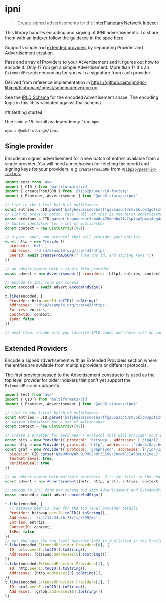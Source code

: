 # ipni

> Create signed advertisements for the [InterPlanetary Network Indexer](https://github.com/ipni/specs/blob/main/IPNI.md)

This library handles encoding and signing of IPNI advertisements. To share them with an indexer follow the guidance in the spec [here](https://github.com/ipni/specs/blob/main/IPNI.md#advertisement-transfer)

Supports single and [extended providers](https://github.com/ipni/specs/blob/main/IPNI.md#extendedprovider) by separating Provider and Advertisement creation. 

Pass and array of Providers to your Advertisement and it figures out how to encode it. Only 1? You get a simple Advertisement. More than 1? It's an `ExtendedProvider` encoding for you with a signature from each provider.

Derived from reference implementation in https://github.com/ipni/go-libipni/blob/main/ingest/schema/envelope.go

See the [IPLD Schema](./schema.ipldsch) for the encoded Advertisement shape. The encoding logic in this lib is validated against that schema.

## Getting started

Use `node` > 18. Install as dependency from `npm`. 

```sh
npm i @web3-storage/ipni
```

## Single provider

Encode an signed advertisement for a new batch of entries available from a single provider. You will need a mechanism for fetching the peerId and signing keys for your providers, e.g `createFromJSON` from [`@libp2p/peer-id-factory`](https://github.com/libp2p/js-libp2p-peer-id/tree/master/packages/libp2p-peer-id-factory#readme)

```js
import test from 'ava'
import { CID } from 'multiformats/cid'
import { createFromJSON } from '@libp2p/peer-id-factory'
import { Provider, Advertisement } from '@web3-storage/ipni'

// Link to the latest batch of multihashes
const entries = CID.parse('bafybeiczsscdsbs7ffqz55asqdf3smv6klcw3gofszvwlyarci47bgf354') 
// Link to previous batch. Pass `null` if this is the first advertisement in your chain
const previous = CID.parse('baguqeerac3sm46p47bkdubg7tv7spipp2pmwj4og44evcp766wwffwnhhtsa')
// Custom identifier for a set of multihashes
const context = new Uint8Array([99])

// a peer, addr, and protocol that will provider your entries
const http = new Provider({ 
  protocol: 'http', 
  addresses: '/dns4/example.org/tcp/443/https',
  peerId: await createFromJSON(/* load you id, and signing keys */)
})

// an advertisement with a single http provider
const advert = new Advertisement({ providers: [http], entries, context, previous })

// encode to IPLD form per schema
const encoded = await advert.encodeAndSign()

t.like(encoded, {
  Provider: http.peerId.toCID().toString(),
  Addresses: '/dns4/example.org/tcp/443/https',
  Entries: entries,
  ContextID: context,
  IsRm: false
})

// next step: encode with you favorite IPLD codec and share with an indexer node
```

## Extended Providers

Encode a signed advertisement with an Extended Providers section where the entries are available from multiple providers or different protocols. 

The first provider passed to the Advertisement constructor is used as the top level provider for older indexers that don't yet support the `ExtendedProvider` property.

```js
import test from 'ava'
import { CID } from 'multiformats/cid'
import { Provider, Advertisement } from '@web3-storage/ipni'

// Link to the latest batch of multihashes
const entries = CID.parse('bafybeiczsscdsbs7ffqz55asqdf3smv6klcw3gofszvwlyarci47bgf354') 
// Custom identifier for a set of multihashes
const context = new Uint8Array([99])

// create a provider for each peer + protocol that will provider your entries
const bits = new Provider({ protocol: 'bitswap', addresses: ['/ip4/12.34.56.1/tcp/999/ws'], peerId: /* bs peerId */ })
const http = new Provider({ protocol: 'http', addresses: ['/dns4/dag.house/tcp/443/https'], peerId: /* http peerId */})
const graf = new Provider({ protocol: 'graphsync', addresses: ['/ip4/120.0.0.1/tcp/1234'], peerId: /* gs peerId */, metadata: {
  pieceCid: CID.parse('QmeUdoMyahuQUPHS2odrZEL6yk2HnNfBJ147BeLXsZuqLJ'),
  fastRetrieval: true,
  verifiedDeal: true
})

// an advertisement with multiple providers. It's the first in the chain, so `previous: null`
const advert = new Advertisement([bits, http, graf], entries, context, previous: null)

// encode to IPLD form per schema and sign Advertisement and ExtendedProvider
const encoded = await advert.encodeAndSign()

t.like(encoded, {
  // bitswap peer is used for the top level provider details
  Provider: bitswap.peerId.toCID().toString(),
  Addresses: '/ip4/12.34.56.78/tcp/999/ws',
  Entries: entries,
  ContextID: context,
  IsRm: false
})
// per the spec the top level provider info is duplicated in the Providers section
t.like(encoded.ExtendedProvider.Providers[0], {
  ID: bits.peerId.toCID().toString(),
  Addresses: [bitswap.addresses[0].toString()],
})
t.like(encoded.ExtendedProvider.Providers[1], {
  ID: http.peerId.toCID().toString(),
  Addresses: [http.addresses[0].toString()],
})
t.like(encoded.ExtendedProvider.Providers[2], {
  ID: graf.peerId.toCID().toString(),
  Addresses: [graph.addresses[0].toString()]
})
```
